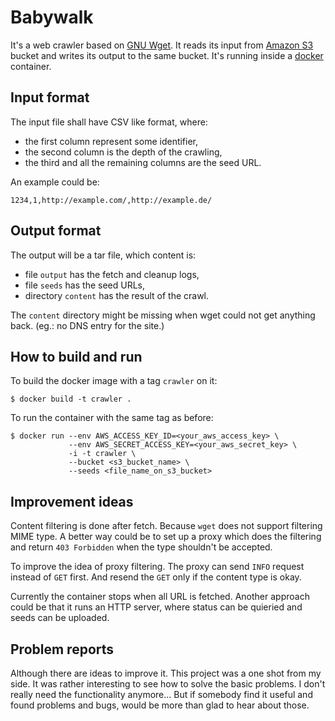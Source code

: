 # Babywalk

It's a web crawler based on [GNU Wget][WgetHomepage]. It reads its input
from [Amazon S3][S3Homepage] bucket and writes its output to the same
bucket. It's running inside a [docker][DockerHomepage] container.

[WgetHomepage]: http://www.gnu.org/software/wget/
[S3Homepage]: https://aws.amazon.com/s3/
[DockerHomepage]: https://www.docker.com/

## Input format

The input file shall have CSV like format, where:

* the first column represent some identifier,
* the second column is the depth of the crawling,
* the third and all the remaining columns are the seed URL.

An example could be:

    1234,1,http://example.com/,http://example.de/

## Output format

The output will be a tar file, which content is:

* file `output` has the fetch and cleanup logs,
* file `seeds` has the seed URLs,
* directory `content` has the result of the crawl.

The `content` directory might be missing when wget could not get anything back.
(eg.: no DNS entry for the site.)

## How to build and run

To build the docker image with a tag `crawler` on it:

    $ docker build -t crawler .

To run the container with the same tag as before:

    $ docker run --env AWS_ACCESS_KEY_ID=<your_aws_access_key> \
                 --env AWS_SECRET_ACCESS_KEY=<your_aws_secret_key> \
                 -i -t crawler \
                 --bucket <s3_bucket_name> \
                 --seeds <file_name_on_s3_bucket>

## Improvement ideas

Content filtering is done after fetch. Because `wget` does not support
filtering MIME type. A better way could be to set up a proxy which does
the filtering and return `403 Forbidden` when the type shouldn't be accepted.

To improve the idea of proxy filtering. The proxy can send `INFO` request
instead of `GET` first. And resend the `GET` only if the content type is
okay.

Currently the container stops when all URL is fetched. Another approach could
be that it runs an HTTP server, where status can be quieried and seeds can be
uploaded.

## Problem reports

Although there are ideas to improve it. This project was a one shot from my
side. It was rather interesting to see how to solve the basic problems.
I don't really need the functionality anymore... But if somebody find it
useful and found problems and bugs, would be more than glad to hear about those.
